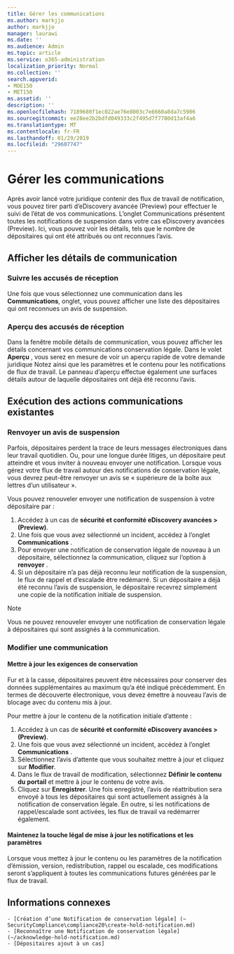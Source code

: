 ```yaml
---
title: Gérer les communications
ms.author: markjjo
author: markjjo
manager: laurawi
ms.date: ''
ms.audience: Admin
ms.topic: article
ms.service: o365-administration
localization_priority: Normal
ms.collection: ''
search.appverid:
- MOE150
- MET150
ms.assetid: ''
description: ''
ms.openlocfilehash: 7189680f1ec022ae76e8003c7e6660a8da7c5906
ms.sourcegitcommit: ee28ee2b2bdfd049333c2f495d7f7780d13af4a6
ms.translationtype: MT
ms.contentlocale: fr-FR
ms.lasthandoff: 01/29/2019
ms.locfileid: "29607747"
---
```

# <a name="manage-communications"></a>Gérer les communications

Après avoir lancé votre juridique contenir des flux de travail de notification, vous pouvez tirer parti d’eDiscovery avancée (Preview) pour effectuer le suivi de l’état de vos communications. L’onglet Communications présentent toutes les notifications de suspension dans votre cas eDiscovery avancées (Preview). Ici, vous pouvez voir les détails, tels que le nombre de dépositaires qui ont été attribués ou ont reconnues l’avis.

## <a name="view-communication-details"></a>Afficher les détails de communication

### <a name="track-acknowledgements"></a>Suivre les accusés de réception

Une fois que vous sélectionnez une communication dans les **Communications**, onglet, vous pouvez afficher une liste des dépositaires qui ont reconnues un avis de suspension. 

### <a name="preview-acknowledgements"></a>Aperçu des accusés de réception

Dans la fenêtre mobile détails de communication, vous pouvez afficher les détails concernant vos communications conservation légale. Dans le volet **Aperçu** , vous serez en mesure de voir un aperçu rapide de votre demande juridique Notez ainsi que les paramètres et le contenu pour les notifications de flux de travail. Le panneau d’aperçu effectue également une surfaces détails autour de laquelle dépositaires ont déjà été reconnu l’avis.

## <a name="taking-action-on-existing-communications"></a>Exécution des actions communications existantes

### <a name="re-send-a-hold-notice"></a>Renvoyer un avis de suspension

Parfois, dépositaires perdent la trace de leurs messages électroniques dans leur travail quotidien. Ou, pour une longue durée litiges, un dépositaire peut atteindre et vous inviter à nouveau envoyer une notification. Lorsque vous gérez votre flux de travail autour des notifications de conservation légale, vous devrez peut-être renvoyer un avis se « supérieure de la boîte aux lettres d’un utilisateur ».

Vous pouvez renouveler envoyer une notification de suspension à votre dépositaire par :
1. Accédez à un cas de **sécurité et conformité eDiscovery avancées > (Preview)**.
2. Une fois que vous avez sélectionné un incident, accédez à l’onglet **Communications** .
3. Pour envoyer une notification de conservation légale de nouveau à un dépositaire, sélectionnez la communication, cliquez sur l’option à **renvoyer** .
4. Si un dépositaire n’a pas déjà reconnu leur notification de la suspension, le flux de rappel et d’escalade être redémarré. Si un dépositaire a déjà été reconnu l’avis de suspension, le dépositaire recevrez simplement une copie de la notification initiale de suspension.

> [!NOTE]
> Vous ne pouvez renouveler envoyer une notification de conservation légale à dépositaires qui sont assignés à la communication. 

### <a name="edit-a-communication"></a>Modifier une communication

#### <a name="update-preservation-requirements"></a>Mettre à jour les exigences de conservation
  
Fur et à la casse, dépositaires peuvent être nécessaires pour conserver des données supplémentaires au maximum qu’a été indiqué précédemment. En termes de découverte électronique, vous devez émettre à nouveau l’avis de blocage avec du contenu mis à jour.

Pour mettre à jour le contenu de la notification initiale d’attente :

1. Accédez à un cas de **sécurité et conformité eDiscovery avancées > (Preview)**.
2. Une fois que vous avez sélectionné un incident, accédez à l’onglet **Communications** .
3. Sélectionnez l’avis d’attente que vous souhaitez mettre à jour et cliquez sur **Modifier**.
4. Dans le flux de travail de modification, sélectionnez **Définir le contenu du portail** et mettre à jour le contenu de votre avis. 
5. Cliquez sur **Enregistrer**. Une fois enregistré, l’avis de réattribution sera envoyé à tous les dépositaires qui sont actuellement assignés à la notification de conservation légale. En outre, si les notifications de rappel/escalade sont activées, les flux de travail va redémarrer également. 


#### <a name="update-legal-hold-notifications-and-settings"></a>Maintenez la touche légal de mise à jour les notifications et les paramètres

Lorsque vous mettez à jour le contenu ou les paramètres de la notification d’émission, version, redistribution, rappel ou escalade, ces modifications seront s’appliquent à toutes les communications futures générées par le flux de travail.

## <a name="related-information"></a>Informations connexes 

    - [Création d’une Notification de conservation légale] (~ SecurityCompliance\compliance20\create-hold-notification.md)
    - [Reconnaître une Notification de conservation légale] (~/acknowledge-hold-notification.md)
    - [Dépositaires ajout à un cas]